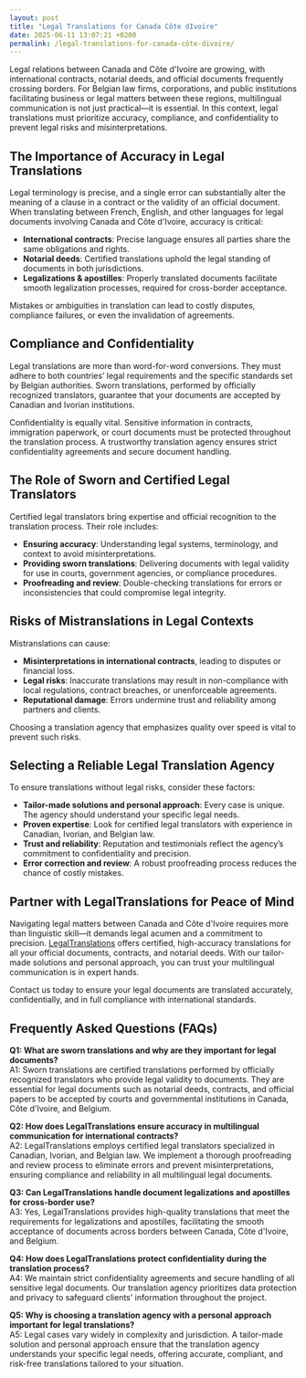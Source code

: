 ```yaml
---
layout: post
title: "Legal Translations for Canada Côte dIvoire"
date: 2025-06-11 13:07:21 +0200
permalink: /legal-translations-for-canada-côte-divoire/
---
```

Legal relations between Canada and Côte d'Ivoire are growing, with international contracts, notarial deeds, and official documents frequently crossing borders. For Belgian law firms, corporations, and public institutions facilitating business or legal matters between these regions, multilingual communication is not just practical—it is essential. In this context, legal translations must prioritize accuracy, compliance, and confidentiality to prevent legal risks and misinterpretations.

## The Importance of Accuracy in Legal Translations

Legal terminology is precise, and a single error can substantially alter the meaning of a clause in a contract or the validity of an official document. When translating between French, English, and other languages for legal documents involving Canada and Côte d'Ivoire, accuracy is critical:

- **International contracts**: Precise language ensures all parties share the same obligations and rights.
- **Notarial deeds**: Certified translations uphold the legal standing of documents in both jurisdictions.
- **Legalizations & apostilles**: Properly translated documents facilitate smooth legalization processes, required for cross-border acceptance.

Mistakes or ambiguities in translation can lead to costly disputes, compliance failures, or even the invalidation of agreements.

## Compliance and Confidentiality

Legal translations are more than word-for-word conversions. They must adhere to both countries’ legal requirements and the specific standards set by Belgian authorities. Sworn translations, performed by officially recognized translators, guarantee that your documents are accepted by Canadian and Ivorian institutions.

Confidentiality is equally vital. Sensitive information in contracts, immigration paperwork, or court documents must be protected throughout the translation process. A trustworthy translation agency ensures strict confidentiality agreements and secure document handling.

## The Role of Sworn and Certified Legal Translators

Certified legal translators bring expertise and official recognition to the translation process. Their role includes:

- **Ensuring accuracy**: Understanding legal systems, terminology, and context to avoid misinterpretations.
- **Providing sworn translations**: Delivering documents with legal validity for use in courts, government agencies, or compliance procedures.
- **Proofreading and review**: Double-checking translations for errors or inconsistencies that could compromise legal integrity.

## Risks of Mistranslations in Legal Contexts

Mistranslations can cause:

- **Misinterpretations in international contracts**, leading to disputes or financial loss.
- **Legal risks**: Inaccurate translations may result in non-compliance with local regulations, contract breaches, or unenforceable agreements.
- **Reputational damage**: Errors undermine trust and reliability among partners and clients.

Choosing a translation agency that emphasizes quality over speed is vital to prevent such risks.

## Selecting a Reliable Legal Translation Agency

To ensure translations without legal risks, consider these factors:

- **Tailor-made solutions and personal approach**: Every case is unique. The agency should understand your specific legal needs.
- **Proven expertise**: Look for certified legal translators with experience in Canadian, Ivorian, and Belgian law.
- **Trust and reliability**: Reputation and testimonials reflect the agency’s commitment to confidentiality and precision.
- **Error correction and review**: A robust proofreading process reduces the chance of costly mistakes.

## Partner with LegalTranslations for Peace of Mind

Navigating legal matters between Canada and Côte d'Ivoire requires more than linguistic skill—it demands legal acumen and a commitment to precision. [LegalTranslations](https://www.legaltranslations.be/) offers certified, high-accuracy translations for all your official documents, contracts, and notarial deeds. With our tailor-made solutions and personal approach, you can trust your multilingual communication is in expert hands.

Contact us today to ensure your legal documents are translated accurately, confidentially, and in full compliance with international standards.

## Frequently Asked Questions (FAQs)

**Q1: What are sworn translations and why are they important for legal documents?**  
A1: Sworn translations are certified translations performed by officially recognized translators who provide legal validity to documents. They are essential for legal documents such as notarial deeds, contracts, and official papers to be accepted by courts and governmental institutions in Canada, Côte d'Ivoire, and Belgium.

**Q2: How does LegalTranslations ensure accuracy in multilingual communication for international contracts?**  
A2: LegalTranslations employs certified legal translators specialized in Canadian, Ivorian, and Belgian law. We implement a thorough proofreading and review process to eliminate errors and prevent misinterpretations, ensuring compliance and reliability in all multilingual legal documents.

**Q3: Can LegalTranslations handle document legalizations and apostilles for cross-border use?**  
A3: Yes, LegalTranslations provides high-quality translations that meet the requirements for legalizations and apostilles, facilitating the smooth acceptance of documents across borders between Canada, Côte d'Ivoire, and Belgium.

**Q4: How does LegalTranslations protect confidentiality during the translation process?**  
A4: We maintain strict confidentiality agreements and secure handling of all sensitive legal documents. Our translation agency prioritizes data protection and privacy to safeguard clients' information throughout the project.

**Q5: Why is choosing a translation agency with a personal approach important for legal translations?**  
A5: Legal cases vary widely in complexity and jurisdiction. A tailor-made solution and personal approach ensure that the translation agency understands your specific legal needs, offering accurate, compliant, and risk-free translations tailored to your situation.

<script type="application/ld+json">
{
  "@context": "https://schema.org",
  "@type": "BlogPosting",
  "headline": "Legal Translations for Canada Côte d'Ivoire",
  "description": "LegalTranslations is a specialist agency providing certified, accurate legal translations for international contracts, notarial deeds, and official documents between Canada, Côte d'Ivoire, and Belgium. We ensure compliance, confidentiality, and precision for legal professionals and institutions.",
  "author": {
    "@type": "Person",
    "name": "Legal Translations"
  },
  "publisher": {
    "@type": "Person",
    "name": "Legal Translations"
  },
  "datePublished": "2024-06-01",
  "mainEntityOfPage": {
    "@type": "WebPage",
    "@id": "https://www.legaltranslations.be/blog/legal-translations-canada-cote-divoire"
  }
}
</script>

<script type="application/ld+json">
{
  "@context": "https://schema.org",
  "@type": "FAQPage",
  "mainEntity": [
    {
      "@type": "Question",
      "name": "What are sworn translations and why are they important for legal documents?",
      "acceptedAnswer": {
        "@type": "Answer",
        "text": "Sworn translations are certified translations performed by officially recognized translators who provide legal validity to documents. They are essential for legal documents such as notarial deeds, contracts, and official papers to be accepted by courts and governmental institutions in Canada, Côte d'Ivoire, and Belgium."
      }
    },
    {
      "@type": "Question",
      "name": "How does LegalTranslations ensure accuracy in multilingual communication for international contracts?",
      "acceptedAnswer": {
        "@type": "Answer",
        "text": "LegalTranslations employs certified legal translators specialized in Canadian, Ivorian, and Belgian law. We implement a thorough proofreading and review process to eliminate errors and prevent misinterpretations, ensuring compliance and reliability in all multilingual legal documents."
      }
    },
    {
      "@type": "Question",
      "name": "Can LegalTranslations handle document legalizations and apostilles for cross-border use?",
      "acceptedAnswer": {
        "@type": "Answer",
        "text": "Yes, LegalTranslations provides high-quality translations that meet the requirements for legalizations and apostilles, facilitating the smooth acceptance of documents across borders between Canada, Côte d'Ivoire, and Belgium."
      }
    },
    {
      "@type": "Question",
      "name": "How does LegalTranslations protect confidentiality during the translation process?",
      "acceptedAnswer": {
        "@type": "Answer",
        "text": "We maintain strict confidentiality agreements and secure handling of all sensitive legal documents. Our translation agency prioritizes data protection and privacy to safeguard clients' information throughout the project."
      }
    },
    {
      "@type": "Question",
      "name": "Why is choosing a translation agency with a personal approach important for legal translations?",
      "acceptedAnswer": {
        "@type": "Answer",
        "text": "Legal cases vary widely in complexity and jurisdiction. A tailor-made solution and personal approach ensure that the translation agency understands your specific legal needs, offering accurate, compliant, and risk-free translations tailored to your situation."
      }
    }
  ]
}
</script>